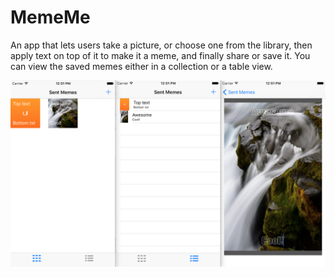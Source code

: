 # MemeMe

An app that lets users take a picture, or choose one from the library, then apply text on top of it to make it a meme, and finally share or save it. You can view the saved memes either in a collection or a table view.

![Meme Me](https://github.com/mhorga/MemeMe/blob/master/app.png)
